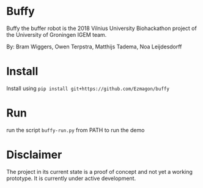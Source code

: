 # Buffy

Buffy the buffer robot is the 2018 Vilnius University Biohackathon project of the University of Groningen IGEM team.

By: Bram Wiggers, Owen Terpstra, Matthijs Tadema, Noa Leijdesdorff 

# Install
Install using `pip install git+https://github.com/Ezmagon/buffy`

# Run
run the script `buffy-run.py` from PATH to run the demo 

# Disclaimer
The project in its current state is a proof of concept and not yet a working prototype.
It is currently under active development.
